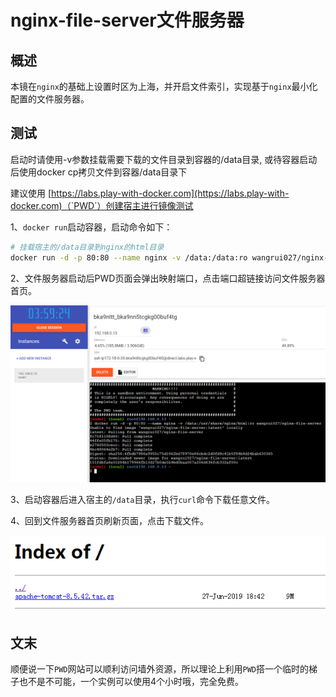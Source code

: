 # nginx-file-server文件服务器
## 概述

本镜在`nginx`的基础上设置时区为上海，并开启文件索引，实现基于`nginx`最小化配置的文件服务器。

## 测试

启动时请使用-v参数挂载需要下载的文件目录到容器的/data目录, 或待容器启动后使用docker cp拷贝文件到容器/data目录下

建议使用 [https://labs.play-with-docker.com](https://labs.play-with-docker.com)（`PWD`）创建宿主进行镜像测试

1、`docker run`启动容器，启动命令如下：

```bash
# 挂载宿主的/data目录到nginx的html目录
docker run -d -p 80:80 --name nginx -v /data:/data:ro wangrui027/nginx-file-server
```

2、文件服务器启动后PWD页面会弹出映射端口，点击端口超链接访问文件服务器首页。

![PWD](https://github.com/wangrui027/nginx-file-server/raw/master/PWD.png)

3、启动容器后进入宿主的`/data`目录，执行`curl`命令下载任意文件。

4、回到文件服务器首页刷新页面，点击下载文件。

![nginx-file-server](https://github.com/wangrui027/nginx-file-server/raw/master/nginx-file-server.png)

## 文末

顺便说一下`PWD`网站可以顺利访问墙外资源，所以理论上利用`PWD`搭一个临时的梯子也不是不可能，一个实例可以使用4个小时哦，完全免费。
